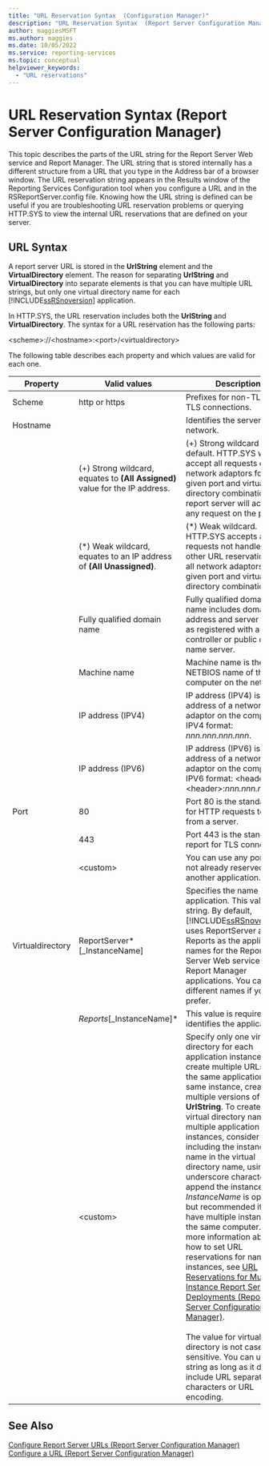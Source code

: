 ```yaml
---
title: "URL Reservation Syntax  (Configuration Manager)"
description: "URL Reservation Syntax  (Report Server Configuration Manager)"
author: maggiesMSFT
ms.author: maggies
ms.date: 10/05/2022
ms.service: reporting-services
ms.topic: conceptual
helpviewer_keywords:
  - "URL reservations"
---
```

# URL Reservation Syntax  (Report Server Configuration Manager)
  This topic describes the parts of the URL string for the Report Server Web service and Report Manager. The URL string that is stored internally has a different structure from a URL that you type in the Address bar of a browser window. The URL reservation string appears in the Results window of the Reporting Services Configuration tool when you configure a URL and in the RSReportServer.config file. Knowing how the URL string is defined can be useful if you are troubleshooting URL reservation problems or querying HTTP.SYS to view the internal URL reservations that are defined on your server.  
  
## URL Syntax  
 A report server URL is stored in the **UrlString** element and the **VirtualDirectory** element. The reason for separating **UrlString** and **VirtualDirectory** into separate elements is that you can have multiple URL strings, but only one virtual directory name for each [!INCLUDE[ssRSnoversion](../../includes/ssrsnoversion-md.md)] application.  
  
 In HTTP.SYS, the URL reservation includes both the **UrlString** and **VirtualDirectory**. The syntax for a URL reservation has the following parts:  
  
 \<scheme>://\<hostname>:\<port>/\<virtualdirectory>  
  
 The following table describes each property and which values are valid for each one.  
  
|Property|Valid values|Description|  
|--------------|------------------|-----------------|  
|Scheme|http or https|Prefixes for non-TLS and TLS connections.|  
|Hostname| | Identifies the server on the network.|
| |(+) Strong wildcard, equates to **(All Assigned)** value for the IP address. | (+) Strong wildcard is the default. HTTP.SYS will accept all requests on all network adaptors for a given port and virtual directory combination. The report server will accept any request on the port.|
| | (\*) Weak wildcard, equates to an IP address of **(All Unassigned)**. | (\*) Weak wildcard. HTTP.SYS accepts all requests not handled by other URL reservations on all network adaptors for a given port and virtual directory combination.|
| | Fully qualified domain name | Fully qualified domain name includes domain address and server name, as registered with a domain controller or public domain name server.|
| | Machine name | Machine name is the NETBIOS name of the computer on the network.|
| | IP address (IPV4)| IP address (IPV4) is the IP address of a network adaptor on the computer in IPV4 format: *nnn.nnn.nnn.nnn*.|
| | IP address (IPV6) | IP address (IPV6) is the IP address of a network adaptor on the computer in IPV6 format: \<header>:\<header>:*nnn.nnn.nnn.nnn*.| 
|Port|80 | Port 80 is the standard port for HTTP requests to and from a server.|
| |443 |Port 443 is the standard report for TLS connections.|
| |\<custom>| You can use any port that is not already reserved by another application.|
|Virtualdirectory|ReportServer*[_InstanceName]| Specifies the name of the application. This value is a string. By default, [!INCLUDE[ssRSnoversion](../../includes/ssrsnoversion-md.md)] uses ReportServer and Reports as the application names for the Report Server Web service and Report Manager applications. You can use different names if you prefer.|
| |*Reports*[_InstanceName]* | This value is required. It identifies the application.|
| |\<custom>|Specify only one virtual directory for each application instance. To create multiple URLs for the same application in the same instance, create multiple versions of the **UrlString**. To create unique virtual directory names for multiple application instances, consider including the instance name in the virtual directory name, using the underscore character (_) to append the instance name. *InstanceName* is optional, but recommended if you have multiple instances on the same computer. For more information about how to set URL reservations for named instances, see [URL Reservations for Multi-Instance Report Server Deployments  &#40;Report Server Configuration Manager&#41;](../../reporting-services/install-windows/url-reservations-for-multi-instance-report-server-deployments.md).<br /><br /> The value for virtual directory is not case-sensitive. You can use any string as long as it does not include URL separator characters or URL encoding.|  
  
## See Also  
 [Configure Report Server URLs  &#40;Report Server Configuration Manager&#41;](../../reporting-services/install-windows/configure-report-server-urls-ssrs-configuration-manager.md)   
 [Configure a URL  &#40;Report Server Configuration Manager&#41;](../../reporting-services/install-windows/configure-a-url-ssrs-configuration-manager.md)  
  
  
